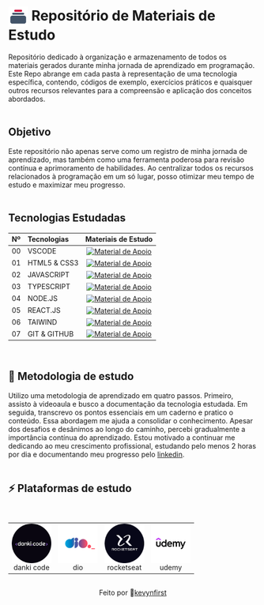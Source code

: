 <h1>
    <a href="https://www.dio.me/">
     <img align="center" width="40px" src="./imgs/collection_icon_152653.png"></a>
    <span> Repositório de Materiais de Estudo</span>
</h1>
Repositório dedicado à organização e armazenamento de todos os materiais gerados durante minha jornada de aprendizado em programação. Este Repo abrange em cada pasta à representação de uma tecnologia específica, contendo, códigos de exemplo, exercícios práticos e quaisquer outros recursos relevantes para a compreensão e aplicação dos conceitos abordados.
<br>
<br>


## Objetivo
Este repositório não apenas serve como um registro de minha jornada de aprendizado, mas também como uma ferramenta poderosa para revisão contínua e aprimoramento de habilidades. Ao centralizar todos os recursos relacionados à programação em um só lugar, posso otimizar meu tempo de estudo e maximizar meu progresso.
<br>
<br>


## Tecnologias Estudadas
<table>
  <thead>
    <tr align="left">
      <th>Nº</th>
      <th>Tecnologias</th>
      <th>Materiais de Estudo</th>
    </tr>
  </thead>
  <tbody align="left">
    <tr>
      <td>00</td>
      <td>VSCODE</td>
      <td align="center">
        <a href="./materiais-de-apoio/vscode/vscode.md">
           <img align="center" alt="Material de Apoio" src="https://img.shields.io/badge/Ver%20Material-E94D5F?style=for-the-badge">
        </a>
      </td>    
    </tr>
    <tr>
      <td>01</td>
      <td>HTML5 & CSS3</td>
      <td align="center">
        <a href="./materiais-de-apoio/html-css/">
           <img align="center" alt="Material de Apoio" src="https://img.shields.io/badge/Ver%20Material-30A3DC?style=for-the-badge">
        </a>
      </td>
    </tr>
    <tr>
      <td>02</td>
      <td>JAVASCRIPT</td>
      <td align="center">
        <a href="./materiais-de-apoio/js/">
           <img align="center" alt="Material de Apoio" src="https://img.shields.io/badge/Ver%20Material-E94D5F?style=for-the-badge">
        </a>
      </td>
    </tr>
    <tr>
      <td>03</td>
      <td>TYPESCRIPT</td>
      <td align="center">
        <a href="./materiais-de-apoio/ts/">
           <img align="center" alt="Material de Apoio" src="https://img.shields.io/badge/Ver%20Material-30A3DC?style=for-the-badge">
        </a>
      </td>    
    </tr>
    <tr>
      <td>04</td>
      <td>NODE.JS</td>
      <td align="center">
        <a href="./materiais-de-apoio/node/">
           <img align="center" alt="Material de Apoio" src="https://img.shields.io/badge/Ver%20Material-E94D5F?style=for-the-badge">
        </a>
      </td>    
    </tr>
        <tr>
      <td>05</td>
      <td>REACT.JS</td>
      <td align="center">
        <a href="./materiais-de-apoio/react/">
           <img align="center" alt="Material de Apoio" src="https://img.shields.io/badge/Ver%20Material-30A3DC?style=for-the-badge">
        </a>
      </td>    
    </tr>
    <tr>
      <td>06</td>
      <td>TAIWIND</td>
      <td align="center">
        <a href="./materiais-de-apoio/tailwind/">
           <img align="center" alt="Material de Apoio" src="https://img.shields.io/badge/Ver%20Material-E94D5F?style=for-the-badge">
        </a>
      </td>    
    </tr>
    <tr>
      <td>07</td>
      <td>GIT & GITHUB</td>
      <td align="center">
        <a href="./materiais-de-apoio/git-github/comandos-git.md">
           <img align="center" alt="Material de Apoio" src="https://img.shields.io/badge/Ver%20Material-30A3DC?style=for-the-badge">
        </a>
      </td>
    </tr>
  </tbody>
  <tfoot></tfoot>
</table>
<br>

## 🚀 Metodologia de estudo
Utilizo uma metodologia de aprendizado em quatro passos. Primeiro, assisto à videoaula e busco a documentação da tecnologia estudada. Em seguida, transcrevo os pontos essenciais em um caderno e pratico o conteúdo. Essa abordagem me ajuda a consolidar o conhecimento. Apesar dos desafios e desânimos ao longo do caminho, percebi gradualmente a importância contínua do aprendizado. Estou motivado a continuar me dedicando ao meu crescimento profissional, estudando pelo menos 2 horas por dia e documentando meu progresso pelo <a href="https://www.linkedin.com/in/kevynfirst/recent-activity/all/">linkedin</a>.
<br>
<br>

## ⚡ Plataformas de estudo
<table>
<br>
  <tr>
    <td align="center">
      <a href="https://cursos.dankicode.com">
        <img width="80px" align="center" src="./imgs/danki.png"/>
      </a>
      <br>
      <span align="center">danki code</span>
    </td>
    <td align="center">
      <a href="https://www.dio.me">
        <img width="80px" align="center" src="./imgs/dio.png"/>
      </a>
      <br>
      <span align="center">dio</span>
    </td>
    <td align="center">
      <a href="https://www.rocketseat.com.br">
        <img width="80px" align="center" src="./imgs/rocketseat.png"/>
      </a>
      <br>
      <span align="center">rocketseat</span>
    </td>
    <td align="center">
      <a href="https://github.com/elidianaandrade">
        <img width="80px" align="center" src="./imgs/udemy.png"/>
      </a>
      <br>
      <span align="center">udemy</span>
    </td>
  </tr>
</table>

##
<div align="center">Feito por 🚀<a href="https://github.com/kevynfirst">kevynfirst </a></div>
